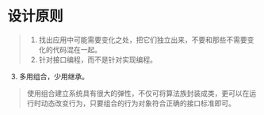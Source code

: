 # 设计原则
> 1. 找出应用中可能需要变化之处，把它们独立出来，不要和那些不需要变化的代码混在一起。
> 2. 针对接口编程，而不是针对实现编程。
3. 多用组合，少用继承。
> 使用组合建立系统具有很大的弹性，不仅可将算法族封装成类，更可以在运行时动态改变行为，只要组合的行为对象符合正确的接口标准即可。